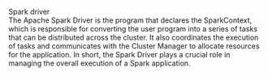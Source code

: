 Spark driver  
The Apache Spark Driver is the program that declares the SparkContext, which is responsible for converting the user program into a series of tasks that can be distributed across the cluster. It also coordinates the execution of tasks and communicates with the Cluster Manager to allocate resources for the application. In short, the Spark Driver plays a crucial role in managing the overall execution of a Spark application. 